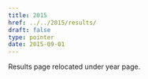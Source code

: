 ```yaml
---
title: 2015
href: ../../2015/results/
draft: false
type: pointer
date: 2015-09-01
---
```


Results page relocated under year page.
